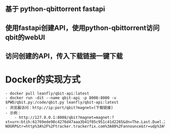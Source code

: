 ## 基于 python-qbittorrent fastapi
## 使用fastapi创建API，使用python-qbittorrent访问qbit的webUI
## 访问创建的API，传入下载链接一键下载

# Docker的实现方式
    - docker pull leanfly/qbit-api:latest
    - docker run -dit --name qbit-api -p 8008:8000 -v $PWD/qbit.py:/code/qbit.py leanfly/qbit-api:latest
    - 浏览器访问：http://ip:port/qbit?magnet=(下载链接)
    - 示例：
        - http://127.0.0.1:8008/qbit?magnet=magnet:?xt=urn:btih:61769ede98c4276d47aaa3b41f05c951c41d2265&dn=The.Last.Duel.2021.1080p.WEBRip.DD2.0.x264-NOGRP&tr=http%3A%2F%2Ftracker.trackerfix.com%3A80%2Fannounce&tr=udp%3A%2F%2F9.rarbg.me%3A2820&tr=udp%3A%2F%2F9.rarbg.to%3A2770&tr=udp%3A%2F%2Ftracker.thinelephant.org%3A12800&tr=udp%3A%2F%2Ftracker.fatkhoala.org%3A13800
